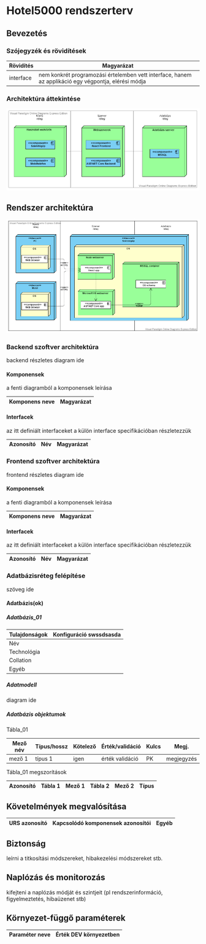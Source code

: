 # Hotel5000 rendszerterv

## Bevezetés

### Szójegyzék és rövidítések

Rövidítés | Magyarázat | 
--------- | ----------
interface | nem konkrét programozási értelemben vett interface, hanem az applikáció egy végpontja, elérési módja |

### Architektúra áttekintése
![Magas szintű architektúra diagram](../Docs/imgs/sp/high_level_architecture.png)

## Rendszer architektúra
![Részletes architektúra diagram](../Docs/imgs/sp/detailed_architecture_diagram.png)

### Backend szoftver architektúra
backend részletes diagram ide
#### Komponensek
a fenti diagramból a komponensek leírása

Komponens neve | Magyarázat |
-------------- | ---------- |
#### Interfacek
az itt definiált interfaceket a külön interface specifikációban részletezzük

Azonosító | Név | Magyarázat |
--------- | --- | ---------- |

### Frontend szoftver architektúra
frontend részletes diagram ide
#### Komponensek
a fenti diagramból a komponensek leírása

Komponens neve | Magyarázat |
-------------- | ---------- |
#### Interfacek
az itt definiált interfaceket a külön interface specifikációban részletezzük

Azonosító | Név | Magyarázat |
--------- | --- | ---------- |

### Adatbázisréteg felépítése
szöveg ide
#### Adatbázis(ok)
##### Adatbázis_01
Tulajdonságok | Konfiguráció swssdsasda |
------------- | ------------ |
Név |
Technológia |
Collation |
Egyéb |
##### Adatmodell
diagram ide
##### Adatbázis objektumok
Tábla_01

Mező név | Típus/hossz | Kötelező | Érték/validáció | Kulcs | Megj. |
-------- | ----------- | -------- | --------------- | ----- | ----- |
mező 1 | típus 1 | igen | érték validáció | PK | megjegyzés |

Tábla_01 megszorítások

Azonosító | Tábla 1 | Mező 1 | Tábla 2 | Mező 2 | Típus |
--------- | ------- | ------ | ------- | ------ | ----- |

## Követelmények megvalósítása

URS azonosító | Kapcsolódó komponensek azonosítói | Egyéb |
------------- | --------------------------------- | ----- |

## Biztonság
leírni a titkosítási módszereket, hibakezelési módszereket stb.

## Naplózás és monitorozás
kifejteni a naplózás módját és szintjeit (pl rendszerinformáció, figyelmeztetés, hibaüzenet stb)

## Környezet-függő paraméterek
Paraméter neve | Érték DEV környezetben |
-------------- | ---------------------- |
